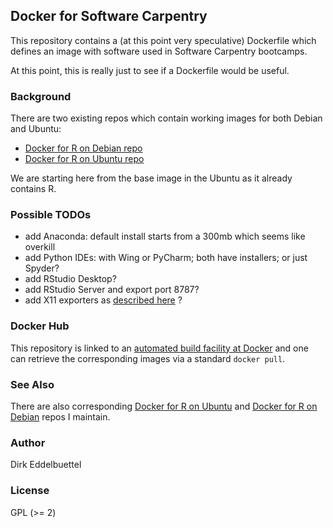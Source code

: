 
## Docker for Software Carpentry

This repository contains a (at this point very speculative) Dockerfile which
defines an image with software used in Software Carpentry bootcamps.

At this point, this is really just to see if a Dockerfile would be useful.

### Background

There are two existing repos which contain working images for both Debian and Ubuntu:

* [Docker for R on Debian repo](https://github.com/eddelbuettel/docker-debian-r) 
* [Docker for R on Ubuntu repo](https://github.com/eddelbuettel/docker-ubuntu-r) 

We are starting here from the base image in the Ubuntu as it already contains
R.

### Possible TODOs

* add Anaconda: default install starts from a 300mb which seems like overkill
* add Python IDEs: with Wing or PyCharm; both have installers; or just Spyder?
* add RStudio Desktop?
* add RStudio Server and export port 8787?
* add X11 exporters as [described here](http://blog.docker.com/2013/07/docker-desktop-your-desktop-over-ssh-running-inside-of-a-docker-container/) ?


### Docker Hub

This repository is linked to an
[automated build facility at Docker](https://registry.hub.docker.com/u/eddelbuettel/docker-swc/)
and one can retrieve the corresponding images via a standard `docker pull`.

### See Also

There are also corresponding 
[Docker for R on Ubuntu](https://github.com/eddelbuettel/docker-ubuntu-r) 
and
[Docker for R on Debian](https://github.com/eddelbuettel/docker-debian-r) 
repos I maintain. 

### Author

Dirk Eddelbuettel

### License

GPL (>= 2)


